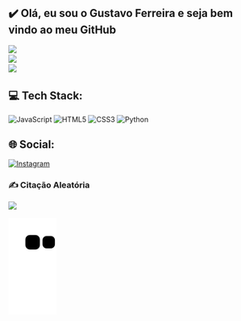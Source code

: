 ## ✔️ Olá, eu sou o Gustavo Ferreira e seja bem vindo ao meu GitHub



![](https://github-readme-stats.vercel.app/api?username=gustavofdes&theme=algolia&hide_border=false&include_all_commits=true&count_private=false)<br/>
![](https://github-readme-streak-stats.herokuapp.com/?user=gustavofdes&theme=algolia&hide_border=false)<br/>
![](https://github-readme-stats.vercel.app/api/top-langs/?username=gustavofdes&theme=algolia&hide_border=false&include_all_commits=false&count_private=false&layout=compact)<br/>

## 💻 Tech Stack:
![JavaScript](https://img.shields.io/badge/javascript-%23323330.svg?style=for-the-badge&logo=javascript&logoColor=%23F7DF1E) ![HTML5](https://img.shields.io/badge/html5-%23E34F26.svg?style=for-the-badge&logo=html5&logoColor=white) ![CSS3](https://img.shields.io/badge/css3-%231572B6.svg?style=for-the-badge&logo=css3&logoColor=white) ![Python](https://img.shields.io/badge/python-3670A0?style=for-the-badge&logo=python&logoColor=ffdd54)

## 🌐 Social:
[![Instagram](https://img.shields.io/badge/Instagram-%23E4405F.svg?logo=Instagram&logoColor=white)](https://instagram.com/_gustxv_f) 


### ✍️ Citação Aleatória
![](https://quotes-github-readme.vercel.app/api?type=horizontal&theme=radical)

<!-- Proudly created with GPRM ( https://gprm.itsvg.in ) -->
 
  ![Snake animation](https://github.com/gustavofdes/gustavofdes/blob/output/github-contribution-grid-snake.svg)

